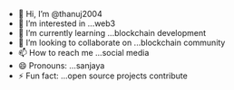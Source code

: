 - 👋 Hi, I’m @thanuj2004
- 👀 I’m interested in ...web3
- 🌱 I’m currently learning ...blockchain development
- 💞️ I’m looking to collaborate on ...blockchain community
- 📫 How to reach me ...social media
- 😄 Pronouns: ...sanjaya
- ⚡ Fun fact: ...open source projects contribute

<!---
thanuj2004/thanuj2004 is a ✨ special ✨ repository because its `README.md` (this file) appears on your GitHub profile.
You can click the Preview link to take a look at your changes.
--->

